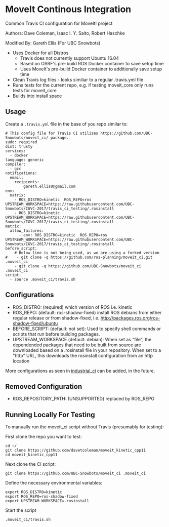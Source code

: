 # MoveIt Continous Integration
Common Travis CI configuration for MoveIt! project

Authors: Dave Coleman, Isaac I. Y. Saito, Robert Haschke

Modified By: Gareth Ellis (For UBC Snowbots)

- Uses Docker for all Distros
  - Travis does not currently support Ubuntu 16.04
  - Based on OSRF's pre-build ROS Docker container to save setup time
  - Uses MoveIt's pre-build Docker container to additionally save setup time
- Clean Travis log files - looks similiar to a regular .travis.yml file
- Runs tests for the current repo, e.g. if testing moveit\_core only runs tests for moveit\_core
- Builds into install space

## Usage

Create a ``.travis.yml`` file in the base of you repo similar to:

```
# This config file for Travis CI utilizes https://github.com/UBC-Snowbots/moveit_ci/ package.
sudo: required
dist: trusty
services:
  - docker
language: generic
compiler:
  - gcc
notifications:
  email:
    recipients:
        gareth.ellis0@gmail.com
env:
  matrix:
    - ROS_DISTRO=kinetic  ROS_REPO=ros              UPSTREAM_WORKSPACE=https://raw.githubusercontent.com/UBC-Snowbots/IGVC-2017/travis_ci_testing/.rosinstall
    - ROS_DISTRO=kinetic  UPSTREAM_WORKSPACE=https://raw.githubusercontent.com/UBC-Snowbots/IGVC-2017/travis_ci_testing/.rosinstall
matrix:
  allow_failures:
      - env: ROS_DISTRO=kinetic  ROS_REPO=ros              UPSTREAM_WORKSPACE=https://raw.githubusercontent.com/UBC-Snowbots/IGVC-2017/travis_ci_testing/.rosinstall
before_script:
    # Below line is not being used, as we are using a forked version
#    - git clone -q https://github.com/ros-planning/moveit_ci.git .moveit_ci
    - git clone -q https://github.com/UBC-Snowbots/moveit_ci .moveit_ci
script:
  - source .moveit_ci/travis.sh
```

## Configurations

- ROS_DISTRO: (required) which version of ROS i.e. kinetic
- ROS_REPO: (default: ros-shadow-fixed) install ROS debians from either regular release or from shadow-fixed, i.e. http://packages.ros.org/ros-shadow-fixed/ubuntu
- BEFORE_SCRIPT: (default: not set): Used to specify shell commands or scripts that run before building packages.
- UPSTREAM_WORKSPACE (default: debian): When set as "file", the dependended packages that need to be built from source are downloaded based on a .rosinstall file in your repository. When set to a "http" URL, this downloads the rosinstall configuration from an http location

More configurations as seen in [industrial_ci](https://github.com/ros-industrial/industrial_ci) can be added, in the future.

## Removed Configuration

- ROS_REPOSITORY\_PATH: (UNSUPPORTED) replaced by ROS\_REPO

## Running Locally For Testing

To manually run the moveit_ci script without Travis (presumably for testing):

First clone the repo you want to test:

    cd ~/
    git clone https://github.com/davetcoleman/moveit_kinetic_cpp11
    cd moveit_kinetic_cpp11

Next clone the CI script:

    git clone https://github.com/UBC-Snowbots/moveit_ci .moveit_ci

Define the necessary environmental variables:

    export ROS_DISTRO=kinetic
    export ROS_REPO=ros-shadow-fixed
    export UPSTREAM_WORKSPACE=.rosinstall

Start the script

    .moveit_ci/travis.sh
